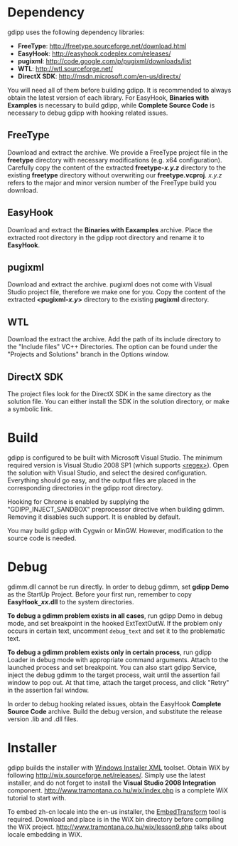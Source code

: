 # Dependency #

gdipp uses the following dependency libraries:
  * **FreeType**: http://freetype.sourceforge.net/download.html
  * **EasyHook**: http://easyhook.codeplex.com/releases/
  * **pugixml**: http://code.google.com/p/pugixml/downloads/list
  * **WTL**: http://wtl.sourceforge.net/
  * **DirectX SDK**: http://msdn.microsoft.com/en-us/directx/

You will need all of them before building gdipp. It is recommended to always obtain the latest version of each library. For EasyHook, **Binaries with Examples** is necessary to build gdipp, while **Complete Source Code** is necessary to debug gdipp with hooking related issues.

## FreeType ##

Download and extract the archive. We provide a FreeType project file in the **freetype** directory with necessary modifications (e.g. x64 configuration). Carefully copy the content of the extracted **freetype-_x.y.z_** directory to the existing **freetype** directory without overwriting our **freetype.vcproj**. _x.y.z_ refers to the major and minor version number of the FreeType build you download.

## EasyHook ##

Download and extract the **Binaries with Eaxamples** archive. Place the extracted root directory in the gdipp root directory and rename it to **EasyHook**.

## pugixml ##
Download and extract the archive. pugixml does not come with Visual Studio project file, therefore we make one for you. Copy the content of the extracted **<pugixml-_x.y_>** directory to the existing **pugixml** directory.

## WTL ##

Download the extract the archive. Add the path of its include directory to the "Include files" VC++ Directories. The option can be found under the "Projects and Solutions" branch in the Options window.

## DirectX SDK ##

The project files look for the DirectX SDK in the same directory as the solution file. You can either install the SDK in the solution directory, or make a symbolic link.

# Build #

gdipp is configured to be built with Microsoft Visual Studio. The minimum required version is Visual Studio 2008 SP1 (which supports [&lt;regex&gt;](http://msdn.microsoft.com/en-us/library/bb982382%28v=VS.100%29.aspx)). Open the solution with Visual Studio, and select the desired configuration. Everything should go easy, and the output files are placed in the corresponding directories in the gdipp root directory.

Hooking for Chrome is enabled by supplying the "GDIPP\_INJECT\_SANDBOX" preprocessor directive when building gdimm. Removing it disables such support. It is enabled by default.

You may build gdipp with Cygwin or MinGW. However, modification to the source code is needed.

# Debug #

gdimm.dll cannot be run directly. In order to debug gdimm, set **gdipp Demo** as the StartUp Project. Before your first run, remember to copy **EasyHook`_`_xx_.dll** to the system directories.

**To debug a gdimm problem exists in all cases**, run gdipp Demo in debug mode, and set breakpoint in the hooked ExtTextOutW. If the problem only occurs in certain text, uncomment `debug_text` and set it to the problematic text.

**To debug a gdimm problem exists only in certain process**, run gdipp Loader in debug mode with appropriate command arguments. Attach to the launched process and set breakpoint. You can also start gdipp Service, inject the debug gdimm to the target process, wait until the assertion fail window to pop out. At that time, attach the target process, and click "Retry" in the assertion fail window.

In order to debug hooking related issues, obtain the EasyHook **Complete Source Code** archive. Build the debug version, and substitute the release version .lib and .dll files.

# Installer #

gdipp builds the installer with [Windows Installer XML](http://wix.sourceforge.net/) toolset. Obtain WiX by following http://wix.sourceforge.net/releases/. Simply use the latest installer, and do not forget to install the **Visual Studio 2008 Integration** component. http://www.tramontana.co.hu/wix/index.php is a complete WiX tutorial to start with.

To embed zh-cn locale into the en-us installer, the [EmbedTransform](http://www.tramontana.co.hu/wix/download.php?file=samples/embedtransform.zip&type=application/zip) tool is required. Download and place is in the WiX bin directory before compiling the WiX project. http://www.tramontana.co.hu/wix/lesson9.php talks about locale embedding in WiX.